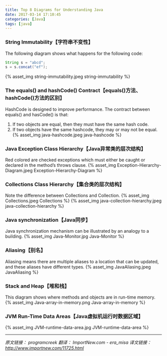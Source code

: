 ```yaml
---
title: Top 8 Diagrams for Understanding Java
date: 2017-03-14 17:10:45
categories: [Java]
tags: [java]
---
```


### String Immutability【字符串不变性】
The following diagram shows what happens for the following code:
```java
String s = "abcd";
s = s.concat("ef");
```
  <!--more-->

{% asset_img string-immutability.jpeg string-immutability %}

### The equals() and hashCode() Contract【equals()方法、hashCode()方法的区别】
HashCode is designed to improve performance. The contract between equals() and hasCode() is that:
1. If two objects are equal, then they must have the same hash code.
2. If two objects have the same hashcode, they may or may not be equal.
{% asset_img java-hashcode.jpeg java-hashcode %}

### Java Exception Class Hierarchy【Java异常类的层次结构】
Red colored are checked exceptions which must either be caught or declared in the method’s throws clause.
{% asset_img Exception-Hierarchy-Diagram.jpeg Exception-Hierarchy-Diagram %}

### Collections Class Hierarchy【集合类的层次结构】
Note the difference between Collections and Collection.
{% asset_img Collections.jpeg Collections %}
{% asset_img java-collection-hierarchy.jpeg java-collection-hierarchy %}

### Java synchronization【Java同步】
Java synchronization mechanism can be illustrated by an analogy to a building.
{% asset_img Java-Monitor.jpg Java-Monitor %}

### Aliasing【别名】
Aliasing means there are multiple aliases to a location that can be updated, and these aliases have different types.
{% asset_img JavaAliasing.jpeg JavaAliasing %}

### Stack and Heap【堆和栈】
This diagram shows where methods and objects are in run-time memory.
{% asset_img Java-array-in-memory.png Java-array-in-memory %}

### JVM Run-Time Data Areas【Java虚拟机运行时数据区域】
{% asset_img JVM-runtime-data-area.jpg JVM-runtime-data-area %}

***

*原文链接： programcreek 翻译： ImportNew.com - era_misa*
*译文链接： http://www.importnew.com/11725.html*
